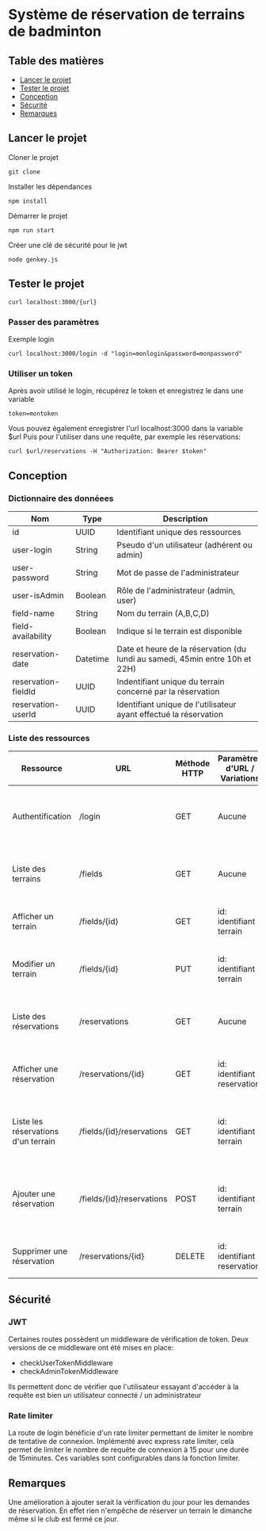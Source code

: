 # Système de réservation de terrains de badminton

## Table des matières
- [Lancer le projet](#lancer-le-projet)
- [Tester le projet](#tester-le-projet)
- [Conception](#conception)
- [Sécurité](#sécurité)
- [Remarques](#remarques)

## Lancer le projet
Cloner le projet
```
git clone
```
Installer les dépendances
```
npm install
```
Démarrer le projet
```
npm run start
```
Créer une clé de sécurité pour le jwt
```
node genkey.js
```

## Tester le projet

```
curl localhost:3000/{url}
```

### Passer des paramètres
Exemple login
```
curl localhost:3000/login -d "login=monlogin&password=monpassword"
```

### Utiliser un token
Après avoir utilisé le login, récupérez le token et enregistrez le dans une variable
```
token=montoken
```
Vous pouvez également enregistrer l'url localhost:3000 dans la variable $url
Puis pour l'utiliser dans une requête, par exemple les réservations:
```
curl $url/reservations -H "Authorization: Bearer $token"
```

## Conception
### Dictionnaire des donnéees

| Nom                 | Type     | Description                                                                  |
|---------------------|----------|------------------------------------------------------------------------------|
| id                  | UUID     | Identifiant unique des ressources                                            | 
| user-login          | String   | Pseudo d'un utilisateur (adhérent ou admin)                                  |
| user-password       | String   | Mot de passe de l'administrateur                                             |
| user-isAdmin        | Boolean  | Rôle de l'administrateur (admin, user)                                       |
| field-name          | String   | Nom du terrain (A,B,C,D)                                                     |
| field-availability  | Boolean  | Indique si le terrain est disponible                                         |
| reservation-date    | Datetime | Date et heure de la réservation (du lundi au samedi, 45min entre 10h et 22H) |
| reservation-fieldId | UUID     | Indentifiant unique du terrain concerné par la réservation                   |
| reservation-userId  | UUID     | Identifiant unique de l'utilisateur ayant effectué la réservation            |

### Liste des ressources

| Ressource                           | URL                       | Méthode HTTP | Paramètres d'URL / Variations | Commentaires                                                                |
|-------------------------------------|---------------------------|--------------|-------------------------------|-----------------------------------------------------------------------------|
| Authentification                    | /login                    | GET          | Aucune                        | Authentifie un utilisateur ou un administrateur et retourne un token.       |
| Liste des terrains                  | /fields                   | GET          | Aucune                        | Retourne la liste des terrains et leur état de disponibilité.               |
| Afficher un terrain                 | /fields/{id}              | GET          | id: identifiant terrain       | Retourne les informations d'un terrain spécifique                           |
| Modifier un terrain                 | /fields/{id}              | PUT          | id: identifiant terrain       | Met à jour l’état d’indisponibilité d’un terrain (admin uniquement).        |
| Liste des réservations              | /reservations             | GET          | Aucune                        | Retourne les réservations pour la semaine en cours. (admin)                 |
| Afficher une réservation            | /reservations/{id}        | GET          | id: identifiant reservation   | Retourne les informations d'une réservation spécifique                      |
| Liste les réservations d'un terrain | /fields/{id}/reservations | GET          | id: identifiant terrain       | Retourne toutes les reservations d'un terrain spécifique (admin)            |
| Ajouter une réservation             | /fields/{id}/reservations | POST         | id: identifiant terrain       | Permet de réserver un créneau pour un terrain donné. (utilisateur connecté) |
| Supprimer une réservation           | /reservations/{id}        | DELETE       | id: identifiant reservation   | Permet de supprimer une réservation (admin)                                 |

## Sécurité

### JWT
Certaines routes possèdent un middleware de vérification de token.
Deux versions de ce middleware ont été mises en place:
- checkUserTokenMiddleware
- checkAdminTokenMiddleware

Ils permettent donc de vérifier que l'utilisateur essayant d'accéder à la requête est bien un utilisateur connecté / un administrateur

### Rate limiter
La route de login bénéficie d'un rate limiter permettant de limiter le nombre de tentative de connexion.
Implémenté avec express rate limiter, celà permet de limiter le nombre de requête de connexion à 15 pour une durée de 15minutes. Ces variables sont configurables dans la fonction limiter.

## Remarques

Une amélioration à ajouter serait la vérification du jour pour les demandes de réservation. En effet rien n'empêche de réserver un terrain le dimanche même si le club est fermé ce jour.